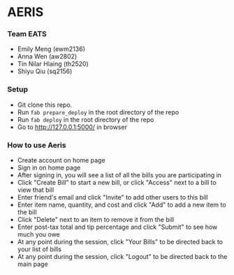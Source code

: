 # AERIS

### Team EATS
- Emily Meng (ewm2136) 	          
- Anna Wen (aw2802) 	            
- Tin Nilar Hlaing (th2520)                       
- Shiyu Qiu (sq2156)

### Setup

- Git clone this repo. 
- Run ```fab prepare_deploy``` in the root directory of the repo
- Run ```fab deploy``` in the root directory of the repo
- Go to http://127.0.0.1:5000/ in browser

### How to use Aeris

- Create account on home page
- Sign in on home page
- After signing in, you will see a list of all the bills you are participating in
- Click "Create Bill" to start a new bill, or click "Access" next to a bill to view that bill
- Enter friend's email and click "Invite" to add other users to this bill
- Enter item name, quantity, and cost and click "Add" to add a new item to the bill
- Click "Delete" next to an item to remove it from the bill
- Enter post-tax total and tip percentage and click "Submit" to see how much you owe
- At any point during the session, click "Your Bills" to be directed back to your list of bills
- At any point during the session, click "Logout" to be directed back to the main page

